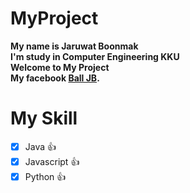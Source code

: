# MyProject
**My name is Jaruwat Boonmak**<br/>
**I'm study in Computer Engineering KKU**<br/>
**Welcome to My Project**<br/>
**My facebook [Ball JB](https://www.facebook.com/BallJaruwat.2000).**<br/>


# My Skill
- [x] Java :+1:
- [x] Javascript :+1:
- [x] Python :+1:
